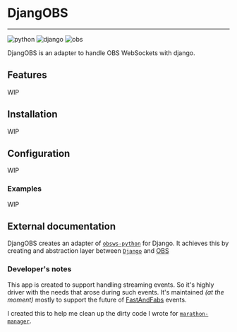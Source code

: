 # DjangOBS

----
![python](https://img.shields.io/static/v1?label=Python&message=3.11&logo=Python&color=3776AB)
![django](https://img.shields.io/static/v1?label=Django&message=5.0&logo=Django&color=092E20)
![obs](https://img.shields.io/static/v1?label=OBS%20Webservices&message=5.0&logo=obsstudio&color=302E31)

DjangOBS is an adapter to handle OBS WebSockets with django.

## Features

WIP

## Installation

WIP

## Configuration

WIP

### Examples

WIP

## External documentation

DjangOBS creates an adapter of [`obsws-python`](https://github.com/aatikturk/obsws-python) for Django.
It achieves this by creating and abstraction layer between [`Django`](https://www.djangoproject.com/) and [OBS](https://obsproject.com/fr/)

### Developer's notes

This app is created to support handling streaming events. So it's highly driver with the needs that arose during such events.
It's maintained _(at the moment)_ mostly to support the future of [FastAndFabs](https://www.twitch.tv/fastandfabs) events.

I created this to help me clean up the dirty code I wrote for [`marathon-manager`](https://github.com/FastAndFabs/marathon-manager).